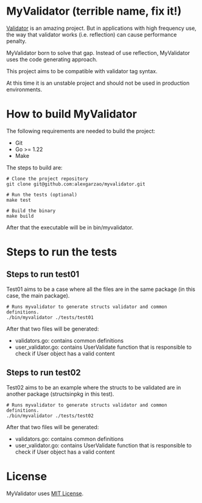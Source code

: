 # MyValidator (terrible name, fix it!)

[Validator](https://github.com/go-playground/validator) is an amazing project. But in applications with high frequency use, the way that validator works (i.e. reflection) can cause performance penalty.

MyValidator born to solve that gap. Instead of use reflection, MyValidator uses the code generating approach.

This project aims to be compatible with validator tag syntax.

At this time it is an unstable project and should not be used in production environments.

# How to build MyValidator

The following requirements are needed to build the project:
- Git
- Go >= 1.22
- Make

The steps to build are:
```
# Clone the project repository
git clone git@github.com:alexgarzao/myvalidator.git

# Run the tests (optional)
make test

# Build the binary
make build
```

After that the executable will be in bin/myvalidator.

# Steps to run the tests

## Steps to run test01

Test01 aims to be a case where all the files are in the same package (in this case, the main package).

```
# Runs myvalidator to generate structs validator and common definitions.
./bin/myvalidator ./tests/test01
```

After that two files will be generated:
- validators.go: contains common definitions
- user_validator.go: contains UserValidate function that is responsible to check if User object has a valid content

## Steps to run test02

Test02 aims to be an example where the structs to be validated are in another package (structsinpkg in this test).

```
# Runs myvalidator to generate structs validator and common definitions.
./bin/myvalidator ./tests/test02
```

After that two files will be generated:
- validators.go: contains common definitions
- user_validator.go: contains UserValidate function that is responsible to check if User object has a valid content


# License

MyValidator uses [MIT License](LICENSE). 
